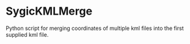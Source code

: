 SygicKMLMerge
=============

Python script for merging coordinates of multiple kml files into the first supplied kml file.
